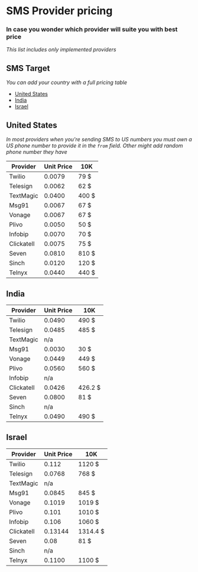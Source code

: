 # SMS Provider pricing

### In case you wonder which provider will suite you with best price

_This list includes only implemented providers_

## SMS Target

_You can add your country with a full pricing table_

- [United States](#united-states)
- [India](#india)
- [Israel](#israel)

## United States

_In most providers when you're sending SMS to US numbers you must own a US phone number to provide it in the `from` field. Other might add random phone number they have_

| Provider   | Unit Price | 10K   |
|------------|------------|-------|
| Twilio     | 0.0079     | 79 $  |
| Telesign   | 0.0062     | 62 $  |
| TextMagic  | 0.0400     | 400 $ |
| Msg91      | 0.0067     | 67 $  |
| Vonage     | 0.0067     | 67 $  |
| Plivo      | 0.0050     | 50 $  |
| Infobip    | 0.0070     | 70 $  |
| Clickatell | 0.0075     | 75 $  |
| Seven      | 0.0810     | 810 $ |
| Sinch      | 0.0120     | 120 $ |
| Telnyx     | 0.0440     | 440 $ |

## India

| Provider   | Unit Price | 10K      |
|------------|------------|----------|
| Twilio     | 0.0490     | 490    $ |
| Telesign   | 0.0485     | 485    $ |
| TextMagic  | n/a        |          |
| Msg91      | 0.0030     | 30     $ |
| Vonage     | 0.0449     | 449    $ |
| Plivo      | 0.0560     | 560    $ |
| Infobip    | n/a        |          |
| Clickatell | 0.0426     | 426.2  $ |
| Seven      | 0.0800     | 81 $     |
| Sinch      | n/a        |          |
| Telnyx     | 0.0490     | 490 $    |

## Israel

| Provider   | Unit Price | 10K      |
|------------|------------|----------|
| Twilio     | 0.112      | 1120 $   |
| Telesign   | 0.0768     | 768 $    |
| TextMagic  | n/a        |          |
| Msg91      | 0.0845     | 845 $    |
| Vonage     | 0.1019     | 1019 $   |
| Plivo      | 0.101      | 1010 $   |
| Infobip    | 0.106      | 1060 $   |
| Clickatell | 0.13144    | 1314.4 $ |
| Seven      | 0.08       | 81 $     |
| Sinch      | n/a        |          |
| Telnyx     | 0.1100     | 1100 $   |
